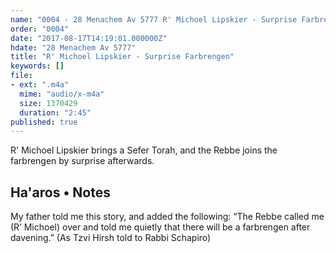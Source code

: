 ```yaml
---
name: "0004 - 28 Menachem Av 5777 R' Michoel Lipskier - Surprise Farbrengen"
order: "0004"
date: "2017-08-17T14:19:01.000000Z"
hdate: "28 Menachem Av 5777"
title: "R' Michoel Lipskier - Surprise Farbrengen"
keywords: []
file:
- ext: ".m4a"
  mime: "audio/x-m4a"
  size: 1370429
  duration: "2:45"
published: true
---
```

R' Michoel Lipskier brings a Sefer Torah, and the Rebbe joins the farbrengen by surprise afterwards.

## Ha'aros • Notes
My father told me this story, and added the following: “The Rebbe called me (R’ Michoel) over and told me quietly that there will be a farbrengen after davening.” (As Tzvi Hirsh told to Rabbi Schapiro) 
